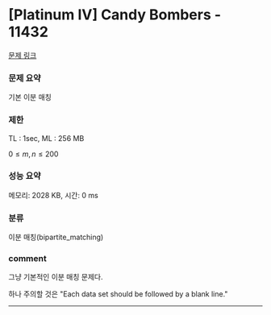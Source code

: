 
# [Platinum IV] Candy Bombers - 11432

[문제 링크](https://www.acmicpc.net/problem/11432)

### 문제 요약

<p> 기본 이분 매칭 </p>

### 제한

TL : 1sec, ML : 256 MB

$0 ≤ m, n ≤ 200$

### 성능 요약

메모리: 2028 KB, 시간: 0 ms

### 분류

이분 매칭(bipartite_matching)

### comment

그냥 기본적인 이분 매칭 문제다.

하나 주의할 것은 "Each data set should be followed by a blank line."

-----------------------------------------------------------------------------------------------------------------------------------------------------------------------
